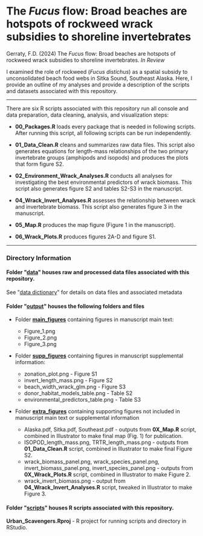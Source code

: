 # The *Fucus* flow: Broad beaches are hotspots of rockweed wrack subsidies to shoreline invertebrates

Gerraty, F.D. (2024) The *Fucus* flow: Broad beaches are hotspots of rockweed wrack subsidies to shoreline invertebrates. *In Review*

I examined the role of rockweed (*Fucus distichus*) as a spatial subsidy to unconsolidated beach food webs in Sitka Sound, Southeast Alaska. Here, I provide an outline of my analyses and provide a description of the scripts and datasets associated with this repository.

------------------------------------------------------------------------

There are six R scripts associated with this repository run all console and data preparation, data cleaning, analysis, and visualization steps:

-   **00_Packages.R** loads every package that is needed in following scripts. After running this script, all following scripts can be run independently.

-   **01_Data_Clean.R** cleans and summarizes raw data files. This script also generates equations for length-mass relationships of the two primary invertebrate groups (amphipods and isopods) and produces the plots that form figure S2.

-   **02_Environment_Wrack_Analyses.R** conducts all analyses for investigating the best environmental predictors of wrack biomass. This script also generates figure S2 and tables S2-S3 in the manuscript.

-   **04_Wrack_Invert_Analyses.R** assesses the relationship between wrack and invertebrate biomass. This script also generates figure 3 in the manuscript.

-   **05_Map.R** produces the map figure (Figure 1 in the manuscript).

-   **06_Wrack_Plots.R** produces figures 2A-D and figure S1.

------------------------------------------------------------------------

### Directory Information

#### Folder "[data](https://github.com/fgerraty/Fucus_Wrack/tree/main/data)" houses raw and processed data files associated with this repository.

See "[data dictionary](https://github.com/fgerraty/Fucus_Wrack/blob/main/data/README.md)" for details on data files and associated metadata

#### Folder "[output](https://github.com/fgerraty/Fucus_Wrack/tree/main/output)" houses the following folders and files

-   Folder [**main_figures**](https://github.com/fgerraty/Fucus_Wrack/tree/main/output/main_figures) containing figures in manuscript main text:

    -   Figure_1.png
    -   Figure_2.png
    -   Figure_3.png

-   Folder [**supp_figures**](https://github.com/fgerraty/Fucus_Wrack/tree/main/output/supp_figures) containing figures in manuscript supplemental information:

    -   zonation_plot.png - Figure S1
    -   invert_length_mass.png - Figure S2
    -   beach_width_wrack_glm.png - Figure S3
    -   donor_habitat_models_table.png - Table S2
    -   environmental_predictors_table.png - Table S3

-   Folder [**extra_figures**](https://github.com/fgerraty/Fucus_Wrack/tree/main/output/extra_figures) containing supporting figures not included in manuscript main text or supplemental information

    -   Alaska.pdf, Sitka.pdf, Southeast.pdf - outputs from **0X_Map.R** script, combined in Illustrator to make final map (Fig. 1) for publication.
    -   ISOPOD_length_mass.png, TRTR_length_mass.png - outputs from **01_Data_Clean.R** script, combined in Illustrator to make final Figure S2.
    -   wrack_biomass_panel.png, wrack_species_panel.png, invert_biomass_panel.png, invert_species_panel.png - outputs from **0X_Wrack_Plots.R** script, combined in Illustrator to make Figure 2.
    -   wrack_invert_biomass.png - output from **04_Wrack_Invert_Analyses.R** script, tweaked in Illustrator to make Figure 3.

#### Folder "[scripts](https://github.com/fgerraty/Fucus_Wrack/tree/main/scripts)" houses R scripts associated with this repository.

**Urban_Scavengers.Rproj** - R project for running scripts and directory in RStudio.
